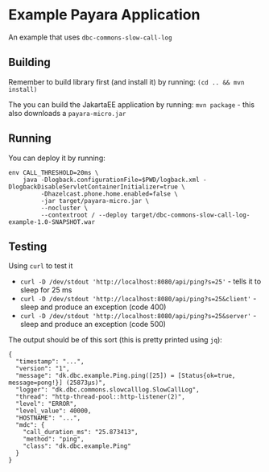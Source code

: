 # Example Payara Application

An example that uses `dbc-commons-slow-call-log`


## Building

Remember to build library first (and install it) by running: `(cd .. && mvn install)`

The you can build the JakartaEE application by running: `mvn package` - this also downloads a `payara-micro.jar`

## Running
You can deploy it by running:
```
env CALL_THRESHOLD=20ms \
    java -Dlogback.configurationFile=$PWD/logback.xml -DlogbackDisableServletContainerInitializer=true \
         -Dhazelcast.phone.home.enabled=false \
         -jar target/payara-micro.jar \
         --nocluster \
         --contextroot / --deploy target/dbc-commons-slow-call-log-example-1.0-SNAPSHOT.war
```

## Testing

Using `curl` to test it
 * `curl -D /dev/stdout 'http://localhost:8080/api/ping?s=25'` - tells it to sleep for 25 ms
 * `curl -D /dev/stdout 'http://localhost:8080/api/ping?s=25&client'` - sleep and produce an exception (code 400)
 * `curl -D /dev/stdout 'http://localhost:8080/api/ping?s=25&server'` - sleep and produce an exception (code 500)

The output should be of this sort (this is pretty printed using `jq`):

```
{
  "timestamp": "...",
  "version": "1",
  "message": "dk.dbc.example.Ping.ping([25]) = [Status{ok=true, message=pong!}] (25873µs)",
  "logger": "dk.dbc.commons.slowcalllog.SlowCallLog",
  "thread": "http-thread-pool::http-listener(2)",
  "level": "ERROR",
  "level_value": 40000,
  "HOSTNAME": "...",
  "mdc": {
    "call_duration_ms": "25.873413",
    "method": "ping",
    "class": "dk.dbc.example.Ping"
  }
}
```